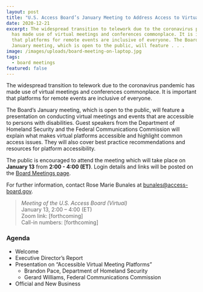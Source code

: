 ```yaml
---
layout: post
title: "U.S. Access Board’s January Meeting to Address Access to Virtual Platforms  "
date: 2020-12-21
excerpt: The widespread transition to telework due to the coronavirus pandemic
  has made use of virtual meetings and conferences commonplace. It is important
  that platforms for remote events are inclusive of everyone. The Board’s
  January meeting, which is open to the public, will feature . . .
image: /images/uploads/board-meeting-on-laptop.jpg
tags:
  - board meetings
featured: false
---
```

The widespread transition to telework due to the coronavirus pandemic has made use of virtual meetings and conferences commonplace. It is important that platforms for remote events are inclusive of everyone. 

The Board’s January meeting, which is open to the public, will feature a presentation on conducting virtual meetings and events that are accessible to persons with disabilities. Guest speakers from the Department of Homeland Security and the Federal Communications Commission will explain what makes virtual platforms accessible and highlight common access issues. They will also cover best practice recommendations and resources for platform accessibility. 

The public is encouraged to attend the meeting which will take place on **January 13** from **2:00 - 4:00 (ET)**. Login details and links will be posted on the [Board Meetings page](https://www.access-board.gov/about/meetings.html). 

For further information, contact Rose Marie Bunales at [bunales@access-board.gov](mailto:bunales@access-board.gov). 

> *Meeting of the U.S. Access Board (Virtual)* \
> January 13, 2:00 – 4:00 (ET) \
> Zoom link: \[forthcoming] \
> Call-in numbers: \[forthcoming] 

### Agenda

* Welcome 
* Executive Director’s Report 
* Presentation on “Accessible Virtual Meeting Platforms” 
  * Brandon Pace, Department of Homeland Security 
  * Gerard Williams, Federal Communications Commission 
* Official and New Business
